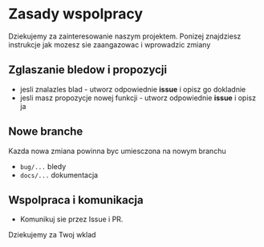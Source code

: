 # Zasady wspolpracy
Dziekujemy za zainteresowanie naszym projektem. Ponizej znajdziesz instrukcje jak mozesz sie zaangazowac i wprowadzic zmiany

## Zglaszanie bledow i propozycji
- jesli znalazles blad - utworz odpowiednie **issue** i opisz go dokladnie
- jesli masz propozycje nowej funkcji - utworz odpowiednie **issue** i opisz ja

## Nowe branche
Kazda nowa zmiana powinna byc umiesczona na nowym branchu
- `bug/...` bledy
- `docs/...` dokumentacja

## Wspolpraca i komunikacja
- Komunikuj sie przez Issue i PR.

Dziekujemy za Twoj wklad
